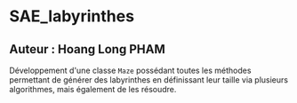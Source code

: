# SAE_labyrinthes

## Auteur : Hoang Long PHAM

Développement d'une classe `Maze` possédant toutes les méthodes permettant de générer des labyrinthes en définissant leur taille via plusieurs algorithmes, mais également de les résoudre.